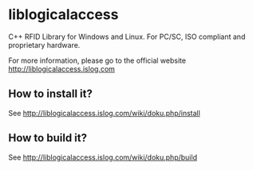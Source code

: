 liblogicalaccess
=============

C++ RFID Library for Windows and Linux. For PC/SC, ISO compliant and proprietary hardware.

For more information, please go to the official website http://liblogicalaccess.islog.com


How to install it?
----------------

See http://liblogicalaccess.islog.com/wiki/doku.php/install


How to build it?
----------------

See http://liblogicalaccess.islog.com/wiki/doku.php/build
